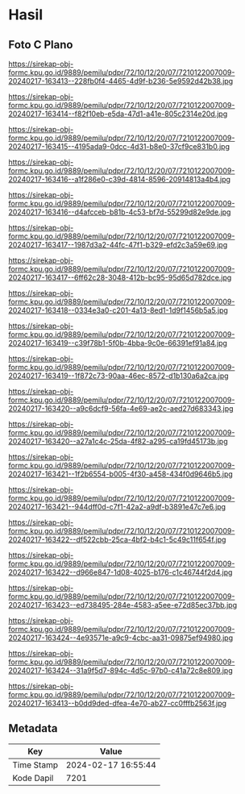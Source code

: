 # Hasil

## Foto C Plano

https://sirekap-obj-formc.kpu.go.id/9889/pemilu/pdpr/72/10/12/20/07/7210122007009-20240217-163413--228fb0f4-4465-4d9f-b236-5e9592d42b38.jpg

https://sirekap-obj-formc.kpu.go.id/9889/pemilu/pdpr/72/10/12/20/07/7210122007009-20240217-163414--f82f10eb-e5da-47d1-a41e-805c2314e20d.jpg

https://sirekap-obj-formc.kpu.go.id/9889/pemilu/pdpr/72/10/12/20/07/7210122007009-20240217-163415--4195ada9-0dcc-4d31-b8e0-37cf9ce831b0.jpg

https://sirekap-obj-formc.kpu.go.id/9889/pemilu/pdpr/72/10/12/20/07/7210122007009-20240217-163416--a1f286e0-c39d-4814-8596-20914813a4b4.jpg

https://sirekap-obj-formc.kpu.go.id/9889/pemilu/pdpr/72/10/12/20/07/7210122007009-20240217-163416--d4afcceb-b81b-4c53-bf7d-55299d82e9de.jpg

https://sirekap-obj-formc.kpu.go.id/9889/pemilu/pdpr/72/10/12/20/07/7210122007009-20240217-163417--1987d3a2-44fc-47f1-b329-efd2c3a59e69.jpg

https://sirekap-obj-formc.kpu.go.id/9889/pemilu/pdpr/72/10/12/20/07/7210122007009-20240217-163417--6ff62c28-3048-412b-bc95-95d65d782dce.jpg

https://sirekap-obj-formc.kpu.go.id/9889/pemilu/pdpr/72/10/12/20/07/7210122007009-20240217-163418--0334e3a0-c201-4a13-8ed1-1d9f1456b5a5.jpg

https://sirekap-obj-formc.kpu.go.id/9889/pemilu/pdpr/72/10/12/20/07/7210122007009-20240217-163419--c39f78b1-5f0b-4bba-9c0e-66391ef91a84.jpg

https://sirekap-obj-formc.kpu.go.id/9889/pemilu/pdpr/72/10/12/20/07/7210122007009-20240217-163419--1f872c73-90aa-46ec-8572-d1b130a6a2ca.jpg

https://sirekap-obj-formc.kpu.go.id/9889/pemilu/pdpr/72/10/12/20/07/7210122007009-20240217-163420--a9c6dcf9-56fa-4e69-ae2c-aed27d683343.jpg

https://sirekap-obj-formc.kpu.go.id/9889/pemilu/pdpr/72/10/12/20/07/7210122007009-20240217-163420--a27a1c4c-25da-4f82-a295-ca19fd45173b.jpg

https://sirekap-obj-formc.kpu.go.id/9889/pemilu/pdpr/72/10/12/20/07/7210122007009-20240217-163421--1f2b6554-b005-4f30-a458-434f0d9646b5.jpg

https://sirekap-obj-formc.kpu.go.id/9889/pemilu/pdpr/72/10/12/20/07/7210122007009-20240217-163421--944dff0d-c7f1-42a2-a9df-b3891e47c7e6.jpg

https://sirekap-obj-formc.kpu.go.id/9889/pemilu/pdpr/72/10/12/20/07/7210122007009-20240217-163422--df522cbb-25ca-4bf2-b4c1-5c49c11f654f.jpg

https://sirekap-obj-formc.kpu.go.id/9889/pemilu/pdpr/72/10/12/20/07/7210122007009-20240217-163422--d966e847-1d08-4025-b176-c1c46744f2d4.jpg

https://sirekap-obj-formc.kpu.go.id/9889/pemilu/pdpr/72/10/12/20/07/7210122007009-20240217-163423--ed738495-284e-4583-a5ee-e72d85ec37bb.jpg

https://sirekap-obj-formc.kpu.go.id/9889/pemilu/pdpr/72/10/12/20/07/7210122007009-20240217-163424--4e93571e-a9c9-4cbc-aa31-09875ef94980.jpg

https://sirekap-obj-formc.kpu.go.id/9889/pemilu/pdpr/72/10/12/20/07/7210122007009-20240217-163424--31a9f5d7-894c-4d5c-97b0-c41a72c8e809.jpg

https://sirekap-obj-formc.kpu.go.id/9889/pemilu/pdpr/72/10/12/20/07/7210122007009-20240217-163413--b0dd9ded-dfea-4e70-ab27-cc0fffb2563f.jpg


## Metadata

| Key        | Value               |
| ---------- | ------------------- |
| Time Stamp | 2024-02-17 16:55:44 |
| Kode Dapil | 7201                |



